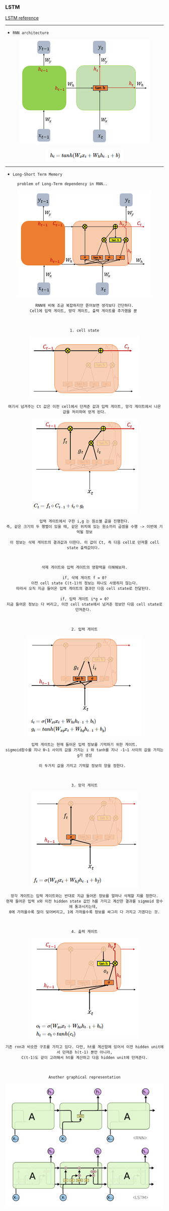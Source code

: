 ### LSTM

[LSTM reference](https://wikidocs.net/22888)

---

- `RNN architecture`

<div align="center">

![img.png](img.png)

![img_1.png](img_1.png)

</div>

---

- `Long-Short Term Memory`


        problem of Long-Term dependency in RNN..


<div align="center">

![img_2.png](img_2.png)

    RNN에 비해 조금 복잡하지만 뜯어보면 생각보다 간단하다.
    Cell에 입력 게이트, 망각 게이트, 출력 게이트를 추가했을 뿐 


<br>

`1. cell state`

![img_3.png](img_3.png)

    여기서 넘겨주는 Ct 값은 이전 cell에서 던져준 값과 입력 게이트, 망각 게이트에서 나온 값을 처리하여 얻게 된다.

![img_5.png](img_5.png)

    입력 게이트에서 구한 i,g 는 원소별 곲을 진행한다.
    즉, 같은 크기의 두 행렬이 있을 때, 같은 위치에 있는 원소끼리 곱셈을 수행 -> 이번에 기억될 정보
    
    이 정보는 삭제 게이트의 결과값과 더한다. 이 값이 Ct, 즉 다음 cell로 던져줄 cell state 출력값이다. 

<br>

    삭제 게이트와 입력 게이트의 영향력을 이해해보자.
        
    if, 삭제 게이트 f = 0?
    이전 cell state C(t-1)의 정보는 하나도 사용하지 않는다.
    따라서 오직 지금 들어온 입력 게이트의 결과만 다음 cell state로 전달된다. 

    if, 입력 게이트 i*g = 0?
    지금 들어온 정보는 다 버리고, 이전 cell state에서 넘겨준 정보만 다음 cell state로 던져준다. 

<br>

`2. 입력 게이트`

![img_4.png](img_4.png)

    입력 게이트는 현재 들어온 입력 정보를 기억하기 위한 게이트.
    sigmoid함수를 지나 0~1 사이의 값을 가지는 i 와 tanh를 지나 -1~1 사이의 값을 가지는 g가 생성

    이 두가지 값을 가지고 기억할 정보의 양을 정한다.  

    
<br>

`3. 망각 게이트`

![img_6.png](img_6.png)

    망각 게이트는 입력 게이트와는 반대로 지금 들어온 정보를 얼마나 삭제할 지를 정한다.
    현재 들어온 입력 x와 이전 hidden state 값인 h를 가지고 계산한 결과를 sigmoid 함수에 통과시키는데, 
    0에 가까울수록 많이 잊어버리고, 1에 가까울수록 정보를 싸그리 다 가지고 가겠다는 것.


<br>

`4. 출력 게이트`

![img_7.png](img_7.png)

    기존 rnn과 비슷한 구조를 가지고 있다. 다만, ht를 계산함에 있어서 이전 hidden unit에서 던져준 h(t-1) 뿐만 아니라,
    C(t-1)도 같이 고려해서 ht를 계산하고 다음 hidden unit에 던져준다.

<br>


`Another graphical representation`

![img_8.png](img_8.png)

</div>

